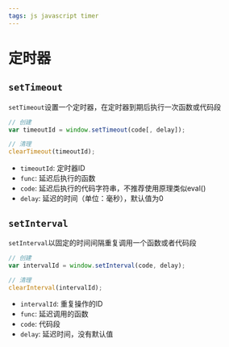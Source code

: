 ```yaml
---
tags: js javascript timer
---
```


# 定时器

## `setTimeout`

`setTimeout`设置一个定时器，在定时器到期后执行一次函数或代码段

```javascript
// 创建
var timeoutId = window.setTimeout(code[, delay]);

// 清理
clearTimeout(timeoutId);
```

-   `timeoutId`: 定时器ID
-   `func`: 延迟后执行的函数
-   `code`: 延迟后执行的代码字符串，不推荐使用原理类似eval()
-   `delay`: 延迟的时间（单位：毫秒），默认值为0

## `setInterval`

`setInterval`以固定的时间间隔重复调用一个函数或者代码段

```javascript
// 创建
var intervalId = window.setInterval(code, delay);

// 清理
clearInterval(intervalId);
```

-   `intervalId`: 重复操作的ID
-   `func`: 延迟调用的函数
-   `code`: 代码段
-   `delay`: 延迟时间，没有默认值

